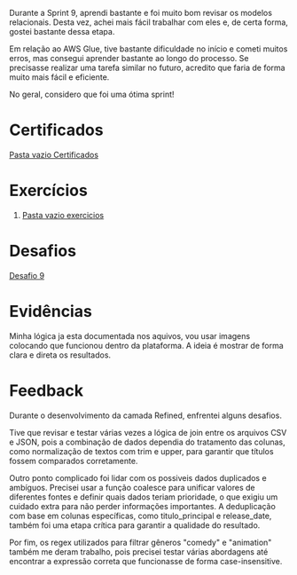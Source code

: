 
Durante a Sprint 9, aprendi bastante e foi muito bom revisar os modelos relacionais. Desta vez, achei mais fácil trabalhar com eles e, de certa forma, gostei bastante dessa etapa.

Em relação ao AWS Glue, tive bastante dificuldade no início e cometi muitos erros, mas consegui aprender bastante ao longo do processo. Se precisasse realizar uma tarefa similar no futuro, acredito que faria de forma muito mais fácil e eficiente.

No geral, considero que foi uma ótima sprint!


# Certificados

 [Pasta vazio Certificados](../Sprint_9/certificados/img/texto.txt)

# Exercícios

1. [Pasta vazio exercicios](../Sprint_9/exercicios/texto.txt)


# Desafios

[Desafio 9](../Sprint_9/Desafio/README.MD)


# Evidências

Minha lógica ja esta documentada nos aquivos, vou usar imagens colocando que funcionou dentro da plataforma. A ideia é mostrar de forma clara e direta os resultados.



# Feedback


Durante o desenvolvimento da camada Refined, enfrentei alguns desafios.

Tive que revisar e testar várias vezes a lógica de join entre os arquivos CSV e JSON, pois a combinação de dados dependia do tratamento das colunas, como normalização de textos com trim e upper, para garantir que títulos fossem comparados corretamente.

Outro ponto complicado foi lidar com os possiveis dados duplicados e ambíguos. Precisei usar a função coalesce para unificar valores de diferentes fontes e definir quais dados teriam prioridade, o que exigiu um cuidado extra para não perder informações importantes. A deduplicação com base em colunas específicas, como titulo_principal e release_date, também foi uma etapa crítica para garantir a qualidade do resultado.

Por fim, os regex utilizados para filtrar gêneros "comedy" e "animation" também me deram trabalho, pois precisei testar várias abordagens até encontrar a expressão correta que funcionasse de forma case-insensitive.
